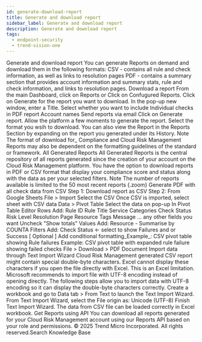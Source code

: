 ```yaml
---
id: generate-download-report
title: Generate and download report
sidebar_label: Generate and download report
description: Generate and download report
tags:
  - endpoint-security
  - trend-vision-one
---
```


 Generate and download report You can generate Reports on demand and download them in the following formats: CSV - contains all rule and check information, as well as links to resolution pages PDF - contains a summary section that provides account information and summary stats, rule and check information, and links to resolution pages. Download a report From the main Dashboard, click on Reports or Click on Confugured Reports. Click on Generate for the report you want to download. In the pop-up new window, enter a Title. Select whether you want to include Individual checks in PDF report Account names Send reports via email Click on Generate report. Allow the platform a few moments to generate the report. Select the format you wsih to download. You can also view the Report in the Reports Section by expanding on the report you generated under its History. Note The format of download for_ Compliance and Cloud Risk Management Reports may also be dependent on the formatting guidelines of the standard or framework. All Generated Reports All Generated Reports is the central repository of all reports generated since the creation of your account on the Cloud Risk Management platform. You have the option to download reports in PDF or CSV format that display your compliance score and status along with the data as per your selected filters. Note The number of reports available is limited to the 50 most recent reports {.zoom} Generate PDF with all check data from CSV Step 1: Download report as CSV Step 2: From Google Sheets File > Import Select the CSV Once CSV is imported, select sheet with CSV data Data > Pivot Table Select the data on pop-up In Pivot Table Editor Rows Add: Rule ID Rule Title Service Categories Check Status Risk Level Resolution Page Resource Tags Message ... any other fields you want Uncheck "Show totals" Values Add: Resource - Summarise by COUNTA Filters Add: Check Status ← select to show Failures and or Success [ Optional ] Add conditional formatting_Example_: CSV pivot table showing Rule failures Example: CSV pivot table with expanded rule failure showing failed checks File > Download > PDF Document Import data through Text Import Wizard Cloud Risk Management generated CSV report might contain special double-byte characters. Excel cannot display these characters if you open the file directly with Excel. This is an Excel limitation. Microsoft recommends to import file with UTF-8 encoding instead of opening directly. The following steps allow you to import data with UTF-8 encoding so it can display the double-byte characters correctly. Create a workbook and go to Data tab > From Text to launch the Text Import Wizard. From Text Import Wizard, select the File origin as: Unicode (UTF-8) Finish Text Import Wizard. The data from CSV file can be loaded correctly in Excel workbook. Get Reports using API You can download all reports generated for your Cloud Risk Management account using our Reports API based on your role and permissions. © 2025 Trend Micro Incorporated. All rights reserved.Search Knowledge Base